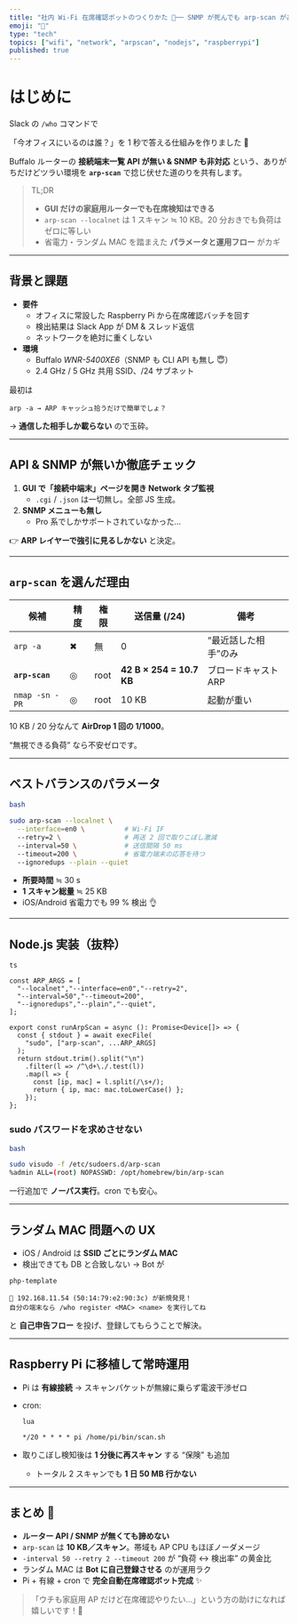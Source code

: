 ```yaml
---
title: "社内 Wi-Fi 在席確認ボットのつくりかた 🎯── SNMP が死んでも arp-scan があるさ"
emoji: "📡"
type: "tech"
topics: ["wifi", "network", "arpscan", "nodejs", "raspberrypi"]
published: true
---
```


# はじめに

Slack の `/who` コマンドで

「今オフィスにいるのは誰？」を 1 秒で答える仕組みを作りました 👏

Buffalo ルーターの **接続端末一覧 API が無い & SNMP も非対応** という、ありがちだけどツラい環境を **`arp-scan`** で捻じ伏せた道のりを共有します。

> TL;DR
>
> - **GUI だけの家庭用ルーターでも在席検知はできる**
> - `arp-scan --localnet` は 1 スキャン ≒ 10 KB。20 分おきでも負荷はゼロに等しい
> - 省電力・ランダム MAC を踏まえた **パラメータと運用フロー** がカギ

---

## 背景と課題

- **要件**
  - オフィスに常設した Raspberry Pi から在席確認バッチを回す
  - 検出結果は Slack App が DM & スレッド返信
  - ネットワークを絶対に重くしない
- **環境**
  - Buffalo _WNR-5400XE6_（SNMP も CLI API も無し 😇）
  - 2.4 GHz / 5 GHz 共用 SSID、/24 サブネット

最初は

`arp -a → ARP キャッシュ拾うだけで簡単でしょ？`

→ **通信した相手しか載らない** ので玉砕。

---

## API & SNMP が無いか徹底チェック

1. **GUI で「接続中端末」ページを開き Network タブ監視**
   - `.cgi` / `.json` は一切無し。全部 JS 生成。
2. **SNMP メニューも無し**
   - Pro 系でしかサポートされていなかった…

👉 **ARP レイヤーで強引に見るしかない** と決定。

---

## `arp-scan` を選んだ理由

| 候補           | 精度 | 権限 | 送信量 (/24)             | 備考                 |
| -------------- | ---- | ---- | ------------------------ | -------------------- |
| `arp -a`       | ✖    | 無   | 0                        | “最近話した相手”のみ |
| **`arp-scan`** | ◎    | root | **42 B × 254 = 10.7 KB** | ブロードキャスト ARP |
| `nmap -sn -PR` | ◎    | root | 10 KB                    | 起動が重い           |

10 KB / 20 分なんて **AirDrop 1 回の 1/1000**。

“無視できる負荷” なら不安ゼロです。

---

## ベストバランスのパラメータ

```bash
bash

sudo arp-scan --localnet \
  --interface=en0 \          # Wi-Fi IF
  --retry=2 \                # 再送 2 回で取りこぼし激減
  --interval=50 \            # 送信間隔 50 ms
  --timeout=200 \            # 省電力端末の応答を待つ
  --ignoredups --plain --quiet

```

- **所要時間** ≒ 30 s
- **1 スキャン総量** ≒ 25 KB
- iOS/Android 省電力でも 99 % 検出 👌

---

## Node.js 実装（抜粋）

```
ts

const ARP_ARGS = [
  "--localnet","--interface=en0","--retry=2",
  "--interval=50","--timeout=200",
  "--ignoredups","--plain","--quiet",
];

export const runArpScan = async (): Promise<Device[]> => {
  const { stdout } = await execFile(
    "sudo", ["arp-scan", ...ARP_ARGS]
  );
  return stdout.trim().split("\n")
    .filter(l => /^\d+\./.test(l))
    .map(l => {
      const [ip, mac] = l.split(/\s+/);
      return { ip, mac: mac.toLowerCase() };
    });
};

```

### sudo パスワードを求めさせない

```bash
bash

sudo visudo -f /etc/sudoers.d/arp-scan
%admin ALL=(root) NOPASSWD: /opt/homebrew/bin/arp-scan

```

一行追加で **ノーパス実行**。cron でも安心。

---

## ランダム MAC 問題への UX

- iOS / Android は **SSID ごとにランダム MAC**
- 検出できても DB と合致しない
  → Bot が

```
php-template

🐾 192.168.11.54 (50:14:79:e2:90:3c) が新規発見！
自分の端末なら /who register <MAC> <name> を実行してね

```

と **自己申告フロー** を投げ、登録してもらうことで解決。

---

## Raspberry Pi に移植して常時運用

- Pi は **有線接続** → スキャンパケットが無線に乗らず電波干渉ゼロ
- cron:

  ```
  lua

  */20 * * * * pi /home/pi/bin/scan.sh

  ```

- 取りこぼし検知後は **1 分後に再スキャン** する “保険” も追加
  - トータル 2 スキャンでも **1 日 50 MB 行かない**

---

## まとめ 🚀

- **ルーター API / SNMP が無くても諦めない**
- `arp-scan` は **10 KB／スキャン**。帯域も AP CPU もほぼノーダメージ
- `-interval 50 --retry 2 --timeout 200` が “負荷 <-> 検出率” の黄金比
- ランダム MAC は **Bot に自己登録させる** のが運用ラク
- Pi + 有線 + cron で **完全自動在席確認ボット完成** ✨

> 「ウチも家庭用 AP だけど在席確認やりたい…」という方の助けになれば嬉しいです！💪
